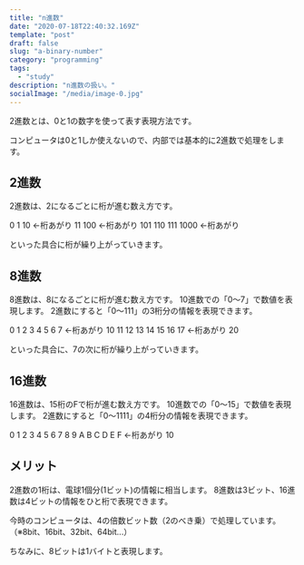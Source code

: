 ```yaml
---
title: "n進数"
date: "2020-07-18T22:40:32.169Z"
template: "post"
draft: false
slug: "a-binary-number"
category: "programming"
tags:
  - "study"
description: "n進数の扱い。"
socialImage: "/media/image-0.jpg"
---
```


2進数とは、0と1の数字を使って表す表現方法です。

コンピュータは0と1しか使えないので、内部では基本的に2進数で処理をします。

## 2進数

2進数は、2になるごとに桁が進む数え方です。

0
1
10 ←桁あがり
11
100 ←桁あがり
101
110
111
1000 ←桁あがり

といった具合に桁が繰り上がっていきます。

## 8進数

8進数は、8になるごとに桁が進む数え方です。
10進数での「0〜7」で数値を表現します。
2進数にすると「0〜111」の3桁分の情報を表現できます。

0
1
2
3
4
5
6
7 ←桁あがり
10
11
12
13
14
15
16
17 ←桁あがり
20

といった具合に、7の次に桁が繰り上がっていきます。

## 16進数

16進数は、15桁のFで桁が進む数え方です。
10進数での「0〜15」で数値を表現します。
2進数にすると「0〜1111」の4桁分の情報を表現できます。

0
1
2
3
4
5
6
7
8
9
A
B
C
D
E
F ←桁あがり
10

## メリット

2進数の1桁は、電球1個分(1ビット)の情報に相当します。
8進数は3ビット、16進数は4ビットの情報をひと桁で表現できます。

今時のコンピュータは、4の倍数ビット数（2のべき乗）で処理しています。
（※8bit、16bit、32bit、64bit...）

ちなみに、8ビットは1バイトと表現します。